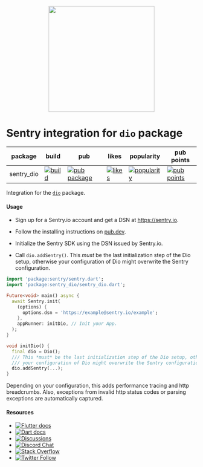 <p align="center">
  <a href="https://sentry.io" target="_blank" align="center">
    <img src="https://sentry-brand.storage.googleapis.com/sentry-logo-black.png" width="280">
  </a>
  <br />
</p>

Sentry integration for `dio` package
===========

| package | build | pub | likes | popularity | pub points |
| ------- | ------- | ------- | ------- | ------- | ------- |
| sentry_dio | [![build](https://github.com/getsentry/sentry-dart/workflows/sentry-dio/badge.svg?branch=main)](https://github.com/getsentry/sentry-dart/actions?query=workflow%3Asentry-dio) | [![pub package](https://img.shields.io/pub/v/sentry_dio.svg)](https://pub.dev/packages/sentry_dio) | [![likes](https://img.shields.io/pub/likes/sentry_dio)](https://pub.dev/packages/sentry_dio/score) | [![popularity](https://img.shields.io/pub/popularity/sentry_dio)](https://pub.dev/packages/sentry_dio/score) | [![pub points](https://img.shields.io/pub/points/sentry_dio)](https://pub.dev/packages/sentry_dio/score)

Integration for the [`dio`](https://pub.dev/packages/dio) package.

#### Usage

- Sign up for a Sentry.io account and get a DSN at https://sentry.io.

- Follow the installing instructions on [pub.dev](https://pub.dev/packages/sentry/install).

- Initialize the Sentry SDK using the DSN issued by Sentry.io.

- Call `dio.addSentry()`. This *must* be the last initialization step of the Dio setup, otherwise your configuration of Dio might overwrite the Sentry configuration.

```dart
import 'package:sentry/sentry.dart';
import 'package:sentry_dio/sentry_dio.dart';

Future<void> main() async {
  await Sentry.init(
    (options) {
      options.dsn = 'https://example@sentry.io/example';
    },
    appRunner: initDio, // Init your App.
  );
}

void initDio() {
  final dio = Dio();
  /// This *must* be the last initialization step of the Dio setup, otherwise
  /// your configuration of Dio might overwrite the Sentry configuration.
  dio.addSentry(...);
}
```

Depending on your configuration, this adds performance tracing and http breadcrumbs. Also, exceptions from invalid http status codes or parsing exceptions are automatically captured.

#### Resources

* [![Flutter docs](https://img.shields.io/badge/documentation-sentry.io-green.svg?label=flutter%20docs)](https://docs.sentry.io/platforms/flutter/)
* [![Dart docs](https://img.shields.io/badge/documentation-sentry.io-green.svg?label=dart%20docs)](https://docs.sentry.io/platforms/dart/)
* [![Discussions](https://img.shields.io/github/discussions/getsentry/sentry-dart.svg)](https://github.com/getsentry/sentry-dart/discussions)
* [![Discord Chat](https://img.shields.io/discord/621778831602221064?logo=discord&logoColor=ffffff&color=7389D8)](https://discord.gg/PXa5Apfe7K)
* [![Stack Overflow](https://img.shields.io/badge/stack%20overflow-sentry-green.svg)](https://stackoverflow.com/questions/tagged/sentry)
* [![Twitter Follow](https://img.shields.io/twitter/follow/getsentry?label=getsentry&style=social)](https://twitter.com/intent/follow?screen_name=getsentry)